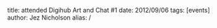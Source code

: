 title: attended Digihub Art and Chat #1
date: 2012/09/06
tags: [events]
author: Jez Nicholson
alias: /
